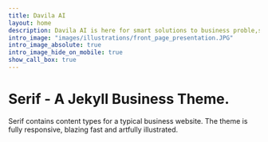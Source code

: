 ```yaml
---
title: Davila AI
layout: home
description: Davila AI is here for smart solutions to business proble,s. 
intro_image: "images/illustrations/front_page_presentation.JPG"
intro_image_absolute: true
intro_image_hide_on_mobile: true
show_call_box: true
---
```


# Serif - A Jekyll Business Theme.

Serif contains content types for a typical business website. The theme is fully responsive, blazing fast and artfully illustrated.
